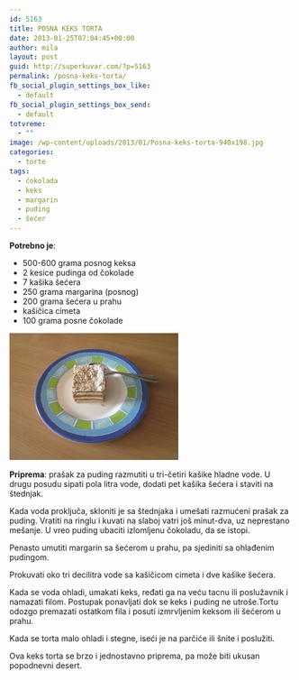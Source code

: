 ```yaml
---
id: 5163
title: POSNA KEKS TORTA
date: 2013-01-25T07:04:45+00:00
author: mila
layout: post
guid: http://superkuvar.com/?p=5163
permalink: /posna-keks-torta/
fb_social_plugin_settings_box_like:
  - default
fb_social_plugin_settings_box_send:
  - default
totvreme:
  - ""
image: /wp-content/uploads/2013/01/Posna-keks-torta-940x198.jpg
categories:
  - torte
tags:
  - čokolada
  - keks
  - margarin
  - puding
  - šećer
---
```

**Potrebno je**:

  * 500-600 grama posnog keksa
  * 2 kesice pudinga od čokolade
  * 7 kašika šećera
  * 250 grama margarina (posnog)
  * 200 grama šećera u prahu
  * kašičica cimeta
  * 100 grama posne čokolade

<img class="alignnone size-medium wp-image-5164" src="/wp-content/uploads/2013/01/Posna-keks-torta-300x225.jpg" alt="Posna keks torta" width="300" height="225" /> 

**Priprema**: prašak za puding razmutiti u tri-četiri kašike hladne vode. U drugu posudu sipati pola litra vode, dodati pet kašika šećera i staviti na štednjak.

Kada voda proključa, skloniti je sa štednjaka i umešati razmućeni prašak za puding. Vratiti na ringlu i kuvati na slaboj vatri još minut-dva, uz neprestano mešanje. U vreo puding ubaciti izlomljenu čokoladu, da se istopi.

Penasto umutiti margarin sa šećerom u prahu, pa sjediniti sa ohlađenim pudingom.

Prokuvati oko tri decilitra vode sa kašičicom cimeta i dve kašike šećera.

Kada se voda ohladi, umakati keks, ređati ga na veću tacnu ili poslužavnik i namazati filom. Postupak ponavljati dok se keks i puding ne utroše.Tortu odozgo premazati ostatkom fila i posuti izmrvljenim keksom ili šećerom u prahu.

Kada se torta malo ohladi i stegne, iseći je na parčiće ili šnite i poslužiti.

Ova keks torta se brzo i jednostavno priprema, pa može biti ukusan popodnevni desert.